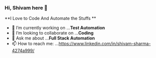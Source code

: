 ### Hi, Shivam here 👋

**I Love to Code And Automate the Stuffs
**
- 🔭 I’m currently working on ...**Test Automation**
- 👯 I’m looking to collaborate on ...**Coding**
- 💬 Ask me about ...**Full Stack Automation**
- 📫 How to reach me: ...https://www.linkedin.com/in/shivam-sharma-4274a999/
